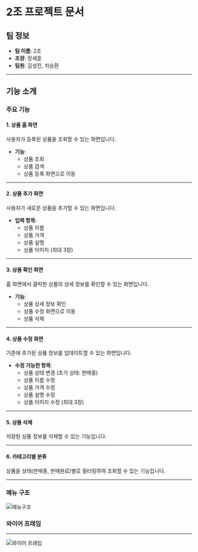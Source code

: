 # 2조 프로젝트 문서

## 팀 정보

- **팀 이름**: 2조  
- **조장**: 장세훈  
- **팀원**: 김성진, 차승환  

---

## 기능 소개

### 주요 기능

#### 1. 상품 홈 화면
사용자가 등록된 상품을 조회할 수 있는 화면입니다.  
- **기능**:
  - 상품 조회
  - 상품 검색
  - 상품 등록 화면으로 이동

---

#### 2. 상품 추가 화면
사용자가 새로운 상품을 추가할 수 있는 화면입니다.  
- **입력 항목**:
  - 상품 이름
  - 상품 가격
  - 상품 설명
  - 상품 이미지 (최대 3장)

---

#### 3. 상품 확인 화면
홈 화면에서 클릭한 상품의 상세 정보를 확인할 수 있는 화면입니다.  
- **기능**:
  - 상품 상세 정보 확인
  - 상품 수정 화면으로 이동
  - 상품 삭제

---

#### 4. 상품 수정 화면
기존에 추가된 상품 정보를 업데이트할 수 있는 화면입니다.  
- **수정 가능한 항목**:
  - 상품 상태 변경 (초기 상태: 판매중)
  - 상품 이름 수정
  - 상품 가격 수정
  - 상품 설명 수정
  - 상품 이미지 수정 (최대 3장)

---

#### 5. 상품 삭제
저장된 상품 정보를 삭제할 수 있는 기능입니다.

---

#### 6. 카테고리별 분류
상품을 상태(판매중, 판매완료)별로 필터링하여 조회할 수 있는 기능입니다.

---
### 메뉴 구조
![메뉴구조](https://github.com/user-attachments/assets/14e5b567-bc3e-4e32-9dcd-ab899f5c3e0e)
### 와이어 프래임
---
![와이어 프래임](https://github.com/user-attachments/assets/d9a476cf-02f7-4892-a082-d52df2de7927)

